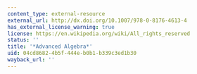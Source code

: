 ```yaml
---
content_type: external-resource
external_url: http://dx.doi.org/10.1007/978-0-8176-4613-4
has_external_license_warning: true
license: https://en.wikipedia.org/wiki/All_rights_reserved
status: ''
title: '*Advanced Algebra*'
uid: 04cd8682-4b5f-444e-b0b1-b339c3ed1b30
wayback_url: ''
---
```

